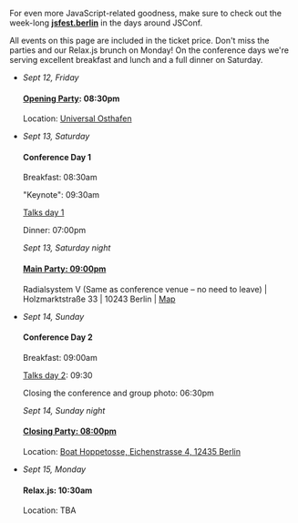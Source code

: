 
<p>
  For even more JavaScript-related goodness, make sure to check out the week-long <b><a href="http://jsfest.berlin/">jsfest.berlin</a></b> in the days around JSConf.
</p>

<p>
  All events on this page are included in the ticket price. Don't miss the parties and our Relax.js brunch on Monday! On the conference days we're serving excellent breakfast and lunch and a full dinner on Saturday.
</p>

<ul class="schedule_list">
  <li>
    <i>Sept 12, Friday</i>
    <h4><a href="/news/2014/09/09/friday-night-party.html">Opening Party</a>: 08:30pm</h4>
    <p>Location: <a href="https://www.google.com/maps/dir/Radialsystem+V,+Holzmarktstra%C3%9Fe+33,+10243+Berlin,+Germany/Stralauer+Allee+1,+10245+Berlin,+Germany/@52.5058187,13.4308888,15z/data=!3m1!4b1!4m14!4m13!1m5!1m1!1s0x47a84e3900263f87:0xf3893f5141a5c0fc!2m2!1d13.428635!2d52.510387!1m5!1m1!1s0x416523a2b6eb3025:0x1d1d6f66f67791ca!2m2!1d13.447214!2d52.502298!3e2">Universal Osthafen</a></p>
  </li>
  <li>
    <i>Sept 13, Saturday</i>
    <h4>Conference Day 1</h4>
    <p>Breakfast: 08:30am</p>
    <p>"Keynote": 09:30am</p>
    <p><a href="/news/2014/09/09/the-schedule.html">Talks day 1</a></p>
    <p>Dinner: 07:00pm</p>
    <i>Sept 13, Saturday night</i>
    <h4><a href="/news/2014/09/01/saturday-night-party.html">Main Party: 09:00pm</a></h4>
    <p>Radialsystem V (Same as conference venue – no need to leave) | Holzmarktstraße 33 | 10243 Berlin | <a href='https://www.google.com/maps/preview#!q=radialsystem&amp;data=!4m10!1m9!4m8!1m3!1d4136!2d13.457964!3d52.50936!3m2!1i1278!2i1308!4f13.1'>Map</a></p>
  </li>
  <li>
    <i>Sept 14, Sunday</i>
    <h4>Conference Day 2</h4>
    <p>Breakfast: 09:00am</p>
    <p><a href="/news/2014/09/09/the-schedule.html">Talks day 2</a>: 09:30</p>
    <p>Closing the conference and group photo: 06:30pm</p>
    <i>Sept 14, Sunday night</i>
    <h4><a href="/news/2014/09/11/sunday-night-party.html">Closing Party: 08:00pm</a></h4>
    <p>Location: <a href="https://www.google.com/maps/place/Hoppetosse/@52.497528,13.454715,17z/data=!3m1!4b1!4m2!3m1!1s0x47a84e5573a0df1d:0xfa102535b24107b5">Boat Hoppetosse, Eichenstrasse 4, 12435 Berlin</a></p>
  </li>
  <li>
    <i>Sept 15, Monday</i>
    <h4>Relax.js: 10:30am</h4>
    <p>Location: TBA</p>
  </li>
</ul>
